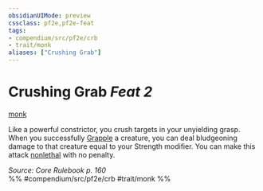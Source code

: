 ```yaml
---
obsidianUIMode: preview
cssclass: pf2e,pf2e-feat
tags:
- compendium/src/pf2e/crb
- trait/monk
aliases: ["Crushing Grab"]
---
```

# Crushing Grab  *Feat 2*  
[monk](Reference/Rules/Traits/monk.md "Monk Class Trait")  


Like a powerful constrictor, you crush targets in your unyielding grasp. When you successfully [Grapple](Reference/Rules/Actions/grapple.md) a creature, you can deal bludgeoning damage to that creature equal to your Strength modifier. You can make this attack [nonlethal](nonlethal.md "Nonlethal Weapon Trait") with no penalty.

*Source: Core Rulebook p. 160*  
%% #compendium/src/pf2e/crb #trait/monk %%